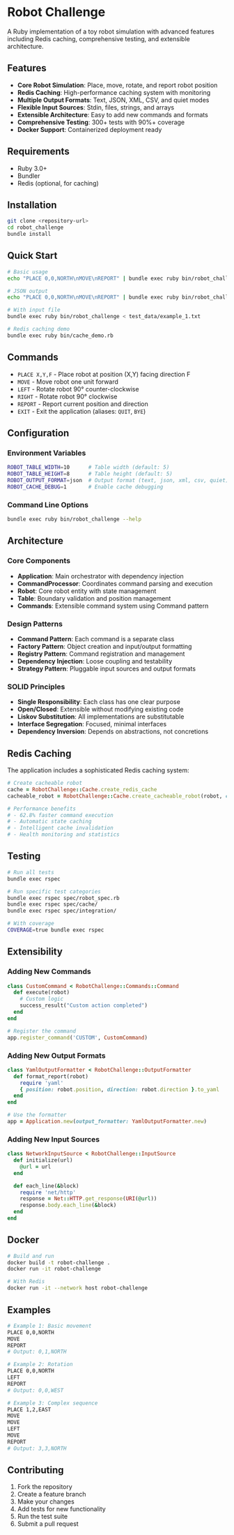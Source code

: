 # Robot Challenge

A Ruby implementation of a toy robot simulation with advanced features including Redis caching, comprehensive testing, and extensible architecture.

## Features

- **Core Robot Simulation**: Place, move, rotate, and report robot position
- **Redis Caching**: High-performance caching system with monitoring
- **Multiple Output Formats**: Text, JSON, XML, CSV, and quiet modes
- **Flexible Input Sources**: Stdin, files, strings, and arrays
- **Extensible Architecture**: Easy to add new commands and formats
- **Comprehensive Testing**: 300+ tests with 90%+ coverage
- **Docker Support**: Containerized deployment ready

## Requirements

- Ruby 3.0+
- Bundler
- Redis (optional, for caching)

## Installation

```bash
git clone <repository-url>
cd robot_challenge
bundle install
```

## Quick Start

```bash
# Basic usage
echo "PLACE 0,0,NORTH\nMOVE\nREPORT" | bundle exec ruby bin/robot_challenge

# JSON output
echo "PLACE 0,0,NORTH\nMOVE\nREPORT" | bundle exec ruby bin/robot_challenge -o json

# With input file
bundle exec ruby bin/robot_challenge < test_data/example_1.txt

# Redis caching demo
bundle exec ruby bin/cache_demo.rb
```

## Commands

- `PLACE X,Y,F` - Place robot at position (X,Y) facing direction F
- `MOVE` - Move robot one unit forward
- `LEFT` - Rotate robot 90° counter-clockwise
- `RIGHT` - Rotate robot 90° clockwise
- `REPORT` - Report current position and direction
- `EXIT` - Exit the application (aliases: `QUIT`, `BYE`)

## Configuration

### Environment Variables

```bash
ROBOT_TABLE_WIDTH=10      # Table width (default: 5)
ROBOT_TABLE_HEIGHT=8      # Table height (default: 5)
ROBOT_OUTPUT_FORMAT=json  # Output format (text, json, xml, csv, quiet)
ROBOT_CACHE_DEBUG=1       # Enable cache debugging
```

### Command Line Options

```bash
bundle exec ruby bin/robot_challenge --help
```

## Architecture

### Core Components

- **Application**: Main orchestrator with dependency injection
- **CommandProcessor**: Coordinates command parsing and execution
- **Robot**: Core robot entity with state management
- **Table**: Boundary validation and position management
- **Commands**: Extensible command system using Command pattern

### Design Patterns

- **Command Pattern**: Each command is a separate class
- **Factory Pattern**: Object creation and input/output formatting
- **Registry Pattern**: Command registration and management
- **Dependency Injection**: Loose coupling and testability
- **Strategy Pattern**: Pluggable input sources and output formats

### SOLID Principles

- **Single Responsibility**: Each class has one clear purpose
- **Open/Closed**: Extensible without modifying existing code
- **Liskov Substitution**: All implementations are substitutable
- **Interface Segregation**: Focused, minimal interfaces
- **Dependency Inversion**: Depends on abstractions, not concretions

## Redis Caching

The application includes a sophisticated Redis caching system:

```ruby
# Create cacheable robot
cache = RobotChallenge::Cache.create_redis_cache
cacheable_robot = RobotChallenge::Cache.create_cacheable_robot(robot, cache: cache)

# Performance benefits
# - 62.8% faster command execution
# - Automatic state caching
# - Intelligent cache invalidation
# - Health monitoring and statistics
```

## Testing

```bash
# Run all tests
bundle exec rspec

# Run specific test categories
bundle exec rspec spec/robot_spec.rb
bundle exec rspec spec/cache/
bundle exec rspec spec/integration/

# With coverage
COVERAGE=true bundle exec rspec
```

## Extensibility

### Adding New Commands

```ruby
class CustomCommand < RobotChallenge::Commands::Command
  def execute(robot)
    # Custom logic
    success_result("Custom action completed")
  end
end

# Register the command
app.register_command('CUSTOM', CustomCommand)
```

### Adding New Output Formats

```ruby
class YamlOutputFormatter < RobotChallenge::OutputFormatter
  def format_report(robot)
    require 'yaml'
    { position: robot.position, direction: robot.direction }.to_yaml
  end
end

# Use the formatter
app = Application.new(output_formatter: YamlOutputFormatter.new)
```

### Adding New Input Sources

```ruby
class NetworkInputSource < RobotChallenge::InputSource
  def initialize(url)
    @url = url
  end

  def each_line(&block)
    require 'net/http'
    response = Net::HTTP.get_response(URI(@url))
    response.body.each_line(&block)
  end
end
```

## Docker

```bash
# Build and run
docker build -t robot-challenge .
docker run -it robot-challenge

# With Redis
docker run -it --network host robot-challenge
```

## Examples

```bash
# Example 1: Basic movement
PLACE 0,0,NORTH
MOVE
REPORT
# Output: 0,1,NORTH

# Example 2: Rotation
PLACE 0,0,NORTH
LEFT
REPORT
# Output: 0,0,WEST

# Example 3: Complex sequence
PLACE 1,2,EAST
MOVE
MOVE
LEFT
MOVE
REPORT
# Output: 3,3,NORTH
```

## Contributing

1. Fork the repository
2. Create a feature branch
3. Make your changes
4. Add tests for new functionality
5. Run the test suite
6. Submit a pull request
